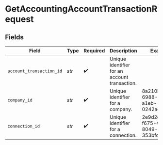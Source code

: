 # GetAccountingAccountTransactionRequest


## Fields

| Field                                         | Type                                          | Required                                      | Description                                   | Example                                       |
| --------------------------------------------- | --------------------------------------------- | --------------------------------------------- | --------------------------------------------- | --------------------------------------------- |
| `account_transaction_id`                      | *str*                                         | :heavy_check_mark:                            | Unique identifier for an account transaction. |                                               |
| `company_id`                                  | *str*                                         | :heavy_check_mark:                            | Unique identifier for a company.              | 8a210b68-6988-11ed-a1eb-0242ac120002          |
| `connection_id`                               | *str*                                         | :heavy_check_mark:                            | Unique identifier for a connection.           | 2e9d2c44-f675-40ba-8049-353bfcb5e171          |